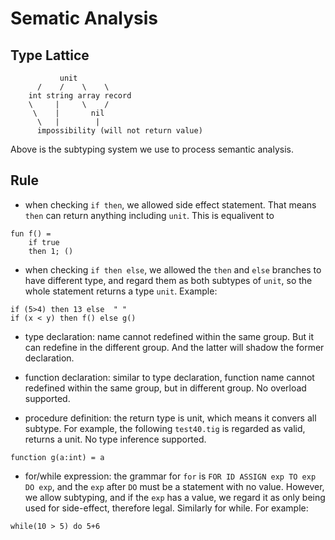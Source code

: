 # Sematic Analysis

## Type Lattice

```
           unit
      /    /    \    \
    int string array record
    \     |     \    /
     \    |       nil
      \   |        |
      impossibility (will not return value)
```

Above is the subtyping system we use to process semantic analysis. 

## Rule

- when checking `if then`, we allowed side effect statement. That means `then` can return anything including `unit`. This is equalivent to 

```
fun f() = 
    if true
    then 1; ()
```

- when checking `if then else`, we allowed the `then` and `else` branches to have different type, and regard them as both subtypes of `unit`, so the whole statement returns a type `unit`. Example: 

```
if (5>4) then 13 else  " "
if (x < y) then f() else g()
```

- type declaration: name cannot redefined within the same group. But it can redefine in the different group. And the latter will shadow the former declaration.

- function declaration: similar to type declaration, function name cannot redefined within the same group, but in different group. No overload supported. 

- procedure definition: the return type is unit, which means it convers all subtype. For example, the following `test40.tig` is regarded as valid, returns a unit. No type inference supported.

```
function g(a:int) = a
```

- for/while expression: the grammar for `for` is `FOR ID ASSIGN exp TO exp DO exp`, and the `exp` after `DO` must be a statement with no value. However, we allow subtyping, and if the `exp` has a value, we regard it as only being used for side-effect, therefore legal. Similarly for while. For example: 
```
while(10 > 5) do 5+6
```
